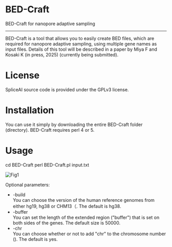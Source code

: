 # BED-Craft
BED-Craft for nanopore adaptive sampling

<hr>

BED-Craft is a tool that allows you to easily create BED files, which are required for nanopore adaptive sampling, using multiple gene names as input files.
Details of this tool will be described in a paper by Miya F and Kosaki K (in press, 2025) (currently being submitted).




# License
SpliceAI source code is provided under the GPLv3 license.

# Installation
You can use it simply by downloading the entire BED-Craft folder (directory).
BED-Craft requires perl 4 or 5.

# Usage
cd BED-Craft
perl BED-Craft.pl input.txt

![Fig1](https://github.com/user-attachments/assets/a6f49219-eec4-4d0e-a3e7-e71934624cf4)

Optional parameters:

<ul>
  <li>-build</li>
  You can choose the version of the human reference genomes from either hg19, hg38 or CHM13（<hg19|hg38|CHM13>. The default is hg38.
  <li>-buffer</li>
You can set the length of the extended region ("buffer") that is set on both sides of the genes. The default size is 50000.
  <li>-chr</li>
  You can choose whether or not to add "chr" to the chromosome number (<yes|no>). The default is yes.
</ul>
